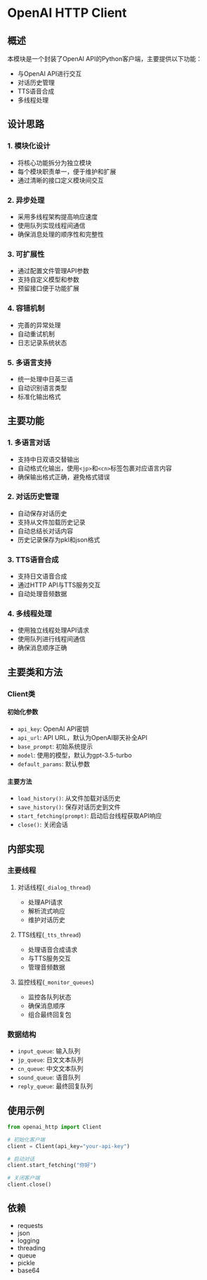 # OpenAI HTTP Client

## 概述

本模块是一个封装了OpenAI API的Python客户端，主要提供以下功能：

- 与OpenAI API进行交互
- 对话历史管理
- TTS语音合成
- 多线程处理

## 设计思路

### 1. 模块化设计
- 将核心功能拆分为独立模块
- 每个模块职责单一，便于维护和扩展
- 通过清晰的接口定义模块间交互

### 2. 异步处理
- 采用多线程架构提高响应速度
- 使用队列实现线程间通信
- 确保消息处理的顺序性和完整性

### 3. 可扩展性
- 通过配置文件管理API参数
- 支持自定义模型和参数
- 预留接口便于功能扩展

### 4. 容错机制
- 完善的异常处理
- 自动重试机制
- 日志记录系统状态

### 5. 多语言支持
- 统一处理中日英三语
- 自动识别语言类型
- 标准化输出格式

## 主要功能

### 1. 多语言对话
- 支持中日双语交替输出
- 自动格式化输出，使用`<jp>`和`<cn>`标签包裹对应语言内容
- 确保输出格式正确，避免格式错误

### 2. 对话历史管理
- 自动保存对话历史
- 支持从文件加载历史记录
- 自动总结长对话内容
- 历史记录保存为pkl和json格式

### 3. TTS语音合成
- 支持日文语音合成
- 通过HTTP API与TTS服务交互
- 自动处理音频数据

### 4. 多线程处理
- 使用独立线程处理API请求
- 使用队列进行线程间通信
- 确保消息顺序正确

## 主要类和方法

### Client类

#### 初始化参数
- `api_key`: OpenAI API密钥
- `api_url`: API URL，默认为OpenAI聊天补全API
- `base_prompt`: 初始系统提示
- `model`: 使用的模型，默认为gpt-3.5-turbo
- `default_params`: 默认参数

#### 主要方法
- `load_history()`: 从文件加载对话历史
- `save_history()`: 保存对话历史到文件
- `start_fetching(prompt)`: 启动后台线程获取API响应
- `close()`: 关闭会话

## 内部实现

### 主要线程
1. 对话线程(`_dialog_thread`)
   - 处理API请求
   - 解析流式响应
   - 维护对话历史

2. TTS线程(`_tts_thread`)
   - 处理语音合成请求
   - 与TTS服务交互
   - 管理音频数据

3. 监控线程(`_monitor_queues`)
   - 监控各队列状态
   - 确保消息顺序
   - 组合最终回复包

### 数据结构
- `input_queue`: 输入队列
- `jp_queue`: 日文文本队列
- `cn_queue`: 中文文本队列
- `sound_queue`: 语音队列
- `reply_queue`: 最终回复队列

## 使用示例

```python
from openai_http import Client

# 初始化客户端
client = Client(api_key="your-api-key")

# 启动对话
client.start_fetching("你好")

# 关闭客户端
client.close()
```

## 依赖
- requests
- json
- logging
- threading
- queue
- pickle
- base64
